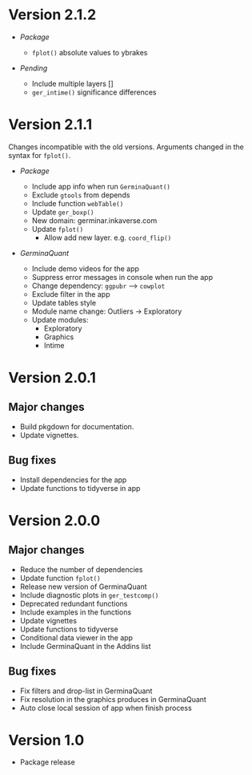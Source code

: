 # Version 2.1.2

- *Package*
  - `fplot()` absolute values to ybrakes
  
- *Pending*
  - Include multiple layers []
  - `ger_intime()` significance differences

# Version 2.1.1

Changes incompatible with the old versions. Arguments changed in the syntax for `fplot()`.

- *Package*
  - Include app info when run `GerminaQuant()`
  - Exclude `gtools` from depends
  - Include function `webTable()`
  - Update `ger_boxp()`
  - New domain: germinar.inkaverse.com
  - Update `fplot()`
    - Allow add new layer. e.g. `coord_flip()`

- *GerminaQuant*
  - Include demo videos for the app
  - Suppress error messages in console when run the app
  - Change dependency: `ggpubr` --> `cowplot`
  - Exclude filter in the app
  - Update tables style
  - Module name change: Outliers -> Exploratory
  - Update modules:
    - Exploratory
    - Graphics
    - Intime

# Version 2.0.1

## Major changes

- Build pkgdown for documentation.
- Update vignettes.

## Bug fixes

- Install dependencies for the app
- Update functions to tidyverse in app

# Version 2.0.0

## Major changes

- Reduce the number of dependencies
- Update function `fplot()`
- Release new version of GerminaQuant
- Include diagnostic plots in `ger_testcomp()`
- Deprecated redundant functions
- Include examples in the functions
- Update vignettes
- Update functions to tidyverse
- Conditional data viewer in the app
- Include GerminaQuant in the Addins list

## Bug fixes

- Fix filters and drop-list in GerminaQuant
- Fix resolution in the graphics produces in GerminaQuant
- Auto close local session of app when finish process

# Version 1.0

- Package release
